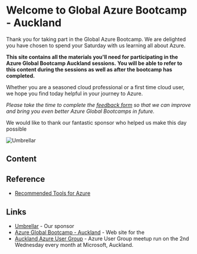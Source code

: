 # Welcome to Global Azure Bootcamp - Auckland

Thank you for taking part in the Global Azure Bootcamp.
We are delighted you have chosen to spend your Saturday with us learning all about Azure.

**This site contains all the materials you'll need for participating in the Azure Global Bootcamp Auckland sessions.**
**You will be able to refer to this content during the sessions as well as after the bootcamp has completed.**

Whether you are a seasoned cloud professional or a first time cloud user, we hope you find today helpful in your journey to Azure.

_Please take the time to complete the [feedback form]() so that we can improve and bring you even better Azure Global Bootcamps in future._

We would like to thank our fantastic sponsor who helped us make this day possible

![Umbrellar](UMB_Logo_Full.png)

## Content

## Reference

- [Recommended Tools for Azure](tools.md)

## Links

- [Umbrellar](https://www.umbrellar.com) - Our sponsor
- [Azure Global Bootcamp - Auckland](http://aucklandnz.azurebootcamp.net/) - Web site for the
- [Auckland Azure User Group](https://www.meetup.com/Auckland-Azure-Usergroup/) - Azure User Group meetup run on the 2nd Wednesday every month at Microsoft, Auckland.
